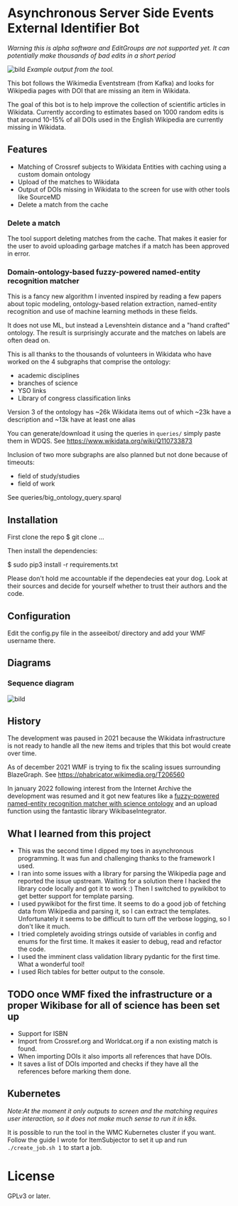 # Asynchronous Server Side Events External Identifier Bot
*Warning this is alpha software and EditGroups are not supported yet. It can potentially make 
thousands of bad edits in a short period*

![bild](https://user-images.githubusercontent.com/68460690/151681324-040de41b-bdea-488b-8c5b-be509e1163b1.png)
*Example output from the tool.*

This bot follows the Wikimedia Eventstream (from Kafka) and looks for Wikipedia pages with
DOI that are missing an item in Wikidata.

The goal of this bot is to help improve the collection of scientific articles in
Wikidata. Currently according to estimates based on 1000 random edits is that around 
10-15% of all DOIs used in the English Wikipedia are currently missing in Wikidata. 

## Features
* Matching of Crossref subjects to Wikidata Entities with caching using a custom domain ontology
* Upload of the matches to Wikidata
* Output of DOIs missing in Wikidata to the screen for use with other tools like SourceMD
* Delete a match from the cache

### Delete a match
The tool support deleting matches from the cache. That makes it easier for 
the user to avoid uploading garbage matches 
if a match has been approved in error.

### Domain-ontology-based fuzzy-powered named-entity recognition matcher
This is a fancy new algorithm I invented inspired by reading a few papers 
about topic modeling, ontology-based relation extraction, named-entity recognition
and use of machine learning methods in these fields.

It does not use ML, but instead a Levenshtein distance and a "hand crafted" ontology. 
The result is surprisingly accurate and the matches on labels are often dead on.

This is all thanks to the thousands of volunteers in Wikidata who have worked on the 
4 subgraphs that comprise the ontology:
* academic disciplines
* branches of science
* YSO links
* Library of congress classification links

Version 3 of the ontology has ~26k Wikidata items out of which ~23k
have a description and ~13k have at least one alias

You can generate/download it using the queries in `queries/` simply paste them in WDQS.
See https://www.wikidata.org/wiki/Q110733873

Inclusion of two more subgraphs are also planned but not done because of timeouts:
* field of study/studies
* field of work

See queries/big_ontology_query.sparql

## Installation
First clone the repo
 $ git clone ...

Then install the dependencies:

 $ sudo pip3 install -r requirements.txt

Please don't hold me accountable if the dependecies eat your dog. Look at their
sources and decide for yourself whether to trust their authors and the code.

## Configuration
Edit the config.py file in the asseeibot/ directory and add your WMF username there.

## Diagrams
### Sequence diagram
![bild](https://user-images.githubusercontent.com/68460690/152224991-b84b268a-ff60-4ea6-99a0-897c8c7f699d.png)


## History
The development was paused in 2021 because the Wikidata infrastructure is not 
ready to handle all the new items and triples that this bot would create over time.

As of december 2021 WMF is trying to fix the scaling issues surrounding BlazeGraph. 
See https://phabricator.wikimedia.org/T206560

In january 2022 following interest from the Internet Archive the development was 
resumed and it got new features like a 
[fuzzy-powered named-entity recognition matcher with science ontology](https://www.wikidata.org/wiki/Q110733873) 
and an upload function using the fantastic library WikibaseIntegrator.

## What I learned from this project
* This was the second time I dipped my toes in asynchronous programming. 
  It was fun and challenging thanks to the framework I used. 
* I ran into some issues with a library for parsing the Wikipedia page and reported the issue upstream. 
  Waiting for a solution there I hacked the library code locally and got it to work :)
  Then I switched to pywikibot to get better support for template parsing.
* I used pywikibot for the first time. It seems to do a good job of fetching data 
  from Wikipedia and parsing it, so I can extract the templates.
  Unfortunately it seems to be difficult to turn off the verbose logging, so I don't like it much.
* I tried completely avoiding strings outside of variables in config and enums for the first time. 
  It makes it easier to debug, read and refactor the code.
* I used the imminent class validation library pydantic for the first time. What a wonderful tool!
* I used Rich tables for better output to the console. 

## TODO once WMF fixed the infrastructure or a proper Wikibase for all of science has been set up
* Support for ISBN
* Import from Crossref.org and Worldcat.org if a non existing match is found.
* When importing DOIs it also imports all references that have DOIs.
* It saves a list of DOIs imported and checks if they have all the references
before marking them done.

## Kubernetes
*Note:At the moment it only outputs to screen and the matching requires user interaction, 
so it does not make much sense to run it in k8s.*

It is possible to run the tool in the WMC Kubernetes cluster if you want. 
Follow the guide I wrote for ItemSubjector to set it up and run `./create_job.sh 1` 
to start a job.

# License
GPLv3 or later.

